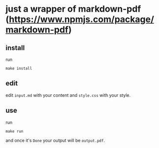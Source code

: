 # just a wrapper of markdown-pdf (https://www.npmjs.com/package/markdown-pdf)

## install

run

```
make install
```

## edit

edit `input.md` with your content and `style.css` with your style.

## use

run

```
make run
```

and once it's `Done` your output will be `output.pdf`.